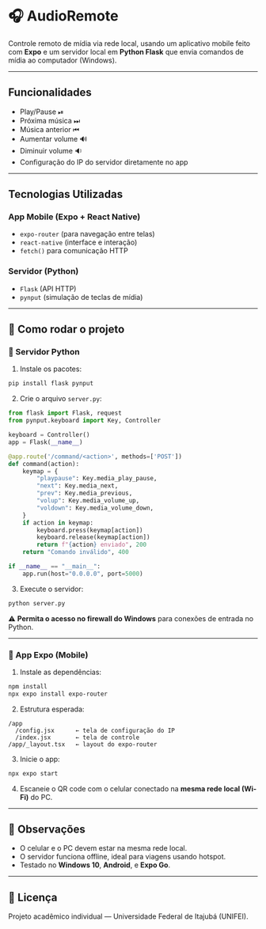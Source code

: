 # 🎧 AudioRemote

Controle remoto de mídia via rede local, usando um aplicativo mobile feito com **Expo** e um servidor local em **Python Flask** que envia comandos de mídia ao computador (Windows).

---

## Funcionalidades

- Play/Pause ⏯
- Próxima música ⏭
- Música anterior ⏮
- Aumentar volume 🔊
- Diminuir volume 🔉
- Configuração do IP do servidor diretamente no app

---

## Tecnologias Utilizadas

### App Mobile (Expo + React Native)
- `expo-router` (para navegação entre telas)
- `react-native` (interface e interação)
- `fetch()` para comunicação HTTP

### Servidor (Python)
- `Flask` (API HTTP)
- `pynput` (simulação de teclas de mídia)

---

## 🚀 Como rodar o projeto

### 🔧 Servidor Python

1. Instale os pacotes:

```bash
pip install flask pynput
```

2. Crie o arquivo `server.py`:

```python
from flask import Flask, request
from pynput.keyboard import Key, Controller

keyboard = Controller()
app = Flask(__name__)

@app.route('/command/<action>', methods=['POST'])
def command(action):
    keymap = {
        "playpause": Key.media_play_pause,
        "next": Key.media_next,
        "prev": Key.media_previous,
        "volup": Key.media_volume_up,
        "voldown": Key.media_volume_down,
    }
    if action in keymap:
        keyboard.press(keymap[action])
        keyboard.release(keymap[action])
        return f"{action} enviado", 200
    return "Comando inválido", 400

if __name__ == "__main__":
    app.run(host="0.0.0.0", port=5000)
```

3. Execute o servidor:

```bash
python server.py
```

⚠️ **Permita o acesso no firewall do Windows** para conexões de entrada no Python.

---

### 📲 App Expo (Mobile)

1. Instale as dependências:

```bash
npm install
npx expo install expo-router
```

2. Estrutura esperada:

```
/app
  /config.jsx      ← tela de configuração do IP
  /index.jsx       ← tela de controle
/app/_layout.tsx   ← layout do expo-router
```

3. Inicie o app:

```bash
npx expo start
```

4. Escaneie o QR code com o celular conectado na **mesma rede local (Wi-Fi)** do PC.

---

## 📡 Observações

- O celular e o PC devem estar na mesma rede local.
- O servidor funciona offline, ideal para viagens usando hotspot.
- Testado no **Windows 10**, **Android**, e **Expo Go**.

---

## 📘 Licença

Projeto acadêmico individual — Universidade Federal de Itajubá (UNIFEI).
